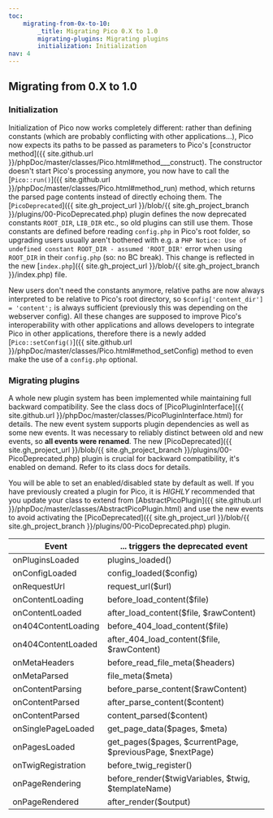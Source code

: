 ```yaml
---
toc:
    migrating-from-0x-to-10:
        _title: Migrating Pico 0.X to 1.0
        migrating-plugins: Migrating plugins
        initialization: Initialization
nav: 4
---
```


## Migrating from 0.X to 1.0

### Initialization

Initialization of Pico now works completely different: rather than defining constants (which are probably conflicting with other applications...), Pico now expects its paths to be passed as parameters to Pico's [constructor method]({{ site.github.url }}/phpDoc/master/classes/Pico.html#method___construct). The constructor doesn't start Pico's processing anymore, you now have to call the [`Pico::run()`]({{ site.github.url }}/phpDoc/master/classes/Pico.html#method_run) method, which returns the parsed page contents instead of directly echoing them. The [`PicoDeprecated`]({{ site.gh_project_url }}/blob/{{ site.gh_project_branch }}/plugins/00-PicoDeprecated.php) plugin defines the now deprecated constants `ROOT_DIR`, `LIB_DIR` etc., so old plugins can still use them. Those constants are defined before reading `config.php` in Pico's root folder, so upgrading users usually aren't bothered with e.g. a `PHP Notice: Use of undefined constant ROOT_DIR - assumed 'ROOT_DIR'` error when using `ROOT_DIR` in their `config.php` (so: no BC break). This change is reflected in the new [`index.php`]({{ site.gh_project_url }}/blob/{{ site.gh_project_branch }}/index.php) file.

New users don't need the constants anymore, relative paths are now always interpreted to be relative to Pico's root directory, so `$config['content_dir'] = 'content';` is always sufficient (previously this was depending on the webserver config). All these changes are supposed to improve Pico's interoperability with other applications and allows developers to integrate Pico in other applications, therefore there is a newly added [`Pico::setConfig()`]({{ site.github.url }}/phpDoc/master/classes/Pico.html#method_setConfig) method to even make the use of a `config.php` optional.

### Migrating plugins

A whole new plugin system has been implemented while maintaining full backward compatibility. See the class docs of [PicoPluginInterface]({{ site.github.url }}/phpDoc/master/classes/PicoPluginInterface.html) for details. The new event system supports plugin dependencies as well as some new events. It was necessary to reliably distinct between old and new events, so __all events were renamed__. The new [PicoDeprecated]({{ site.gh_project_url }}/blob/{{ site.gh_project_branch }}/plugins/00-PicoDeprecated.php) plugin is crucial for backward compatibility, it's enabled on demand. Refer to its class docs for details.

You will be able to set an enabled/disabled state by default as well. If you have previously created a plugin for Pico, it is *HIGHLY* recommended that you update your class to extend from [AbstractPicoPlugin]({{ site.github.url }}/phpDoc/master/classes/AbstractPicoPlugin.html) and use the new events to avoid activating the [PicoDeprecated]({{ site.gh_project_url }}/blob/{{ site.gh_project_branch }}/plugins/00-PicoDeprecated.php) plugin.

| Event               | ... triggers the deprecated event                         |
| ------------------- | --------------------------------------------------------- |
| onPluginsLoaded     | plugins_loaded()                                          |
| onConfigLoaded      | config_loaded($config)                                    |
| onRequestUrl        | request_url($url)                                         |
| onContentLoading    | before_load_content($file)                                |
| onContentLoaded     | after_load_content($file, $rawContent)                    |
| on404ContentLoading | before_404_load_content($file)                            |
| on404ContentLoaded  | after_404_load_content($file, $rawContent)                |
| onMetaHeaders       | before_read_file_meta($headers)                           |
| onMetaParsed        | file_meta($meta)                                          |
| onContentParsing    | before_parse_content($rawContent)                         |
| onContentParsed     | after_parse_content($content)                             |
| onContentParsed     | content_parsed($content)                                  |
| onSinglePageLoaded  | get_page_data($pages, $meta)                              |
| onPagesLoaded       | get_pages($pages, $currentPage, $previousPage, $nextPage) |
| onTwigRegistration  | before_twig_register()                                    |
| onPageRendering     | before_render($twigVariables, $twig, $templateName)       |
| onPageRendered      | after_render($output)                                     |
